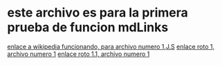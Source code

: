# este archivo es para la primera prueba de funcion mdLinks
[enlace a wikipedia funcionando, para archivo numero 1,J.S](https://es.wikipedia.org/wiki/JavaScript)
[enlace roto 1, archivo numero 1](https://este.enlace.es.muy.bueno/pero/esta.roto)
[enlace roto 1.1, archivo numero 1](https://enlace.roto/no.funciona)

